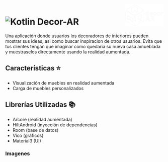 <a style="background-color: #2c2c2c;">
    <img src="app/src/main/res/drawable/logo.png" alt="Logo" title="Logo" align="right" height="70" />
</a>

# ![Kotlin](https://img.shields.io/badge/Kotlin-7F52FF?style=for-the-badge&logo=Kotlin&logoColor=white) Decor-AR

Una aplicación donde usuarios los decoradores de interiores pueden mostrar sus ideas, asi como buscar inspiracion de otros usuarios. Evita que tus clientes tengan que imaginar como quedaria su nueva casa amueblada y muestraselos directamente usando la realidad aumentada.

## Características ⭐
- Visualización de muebles en realidad aumentada
- Carga de muebles personalizados

## Librerías Utilizadas 📚
- Arcore (realidad aumentada)
- HiltAndroid (inyección de dependencias)
- Room (base de datos)
- Vico (gráficos)
- Material3 (UI)

### Imagenes
